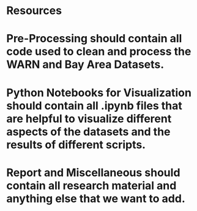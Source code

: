 # Resources
# Pre-Processing should contain all code used to clean and process the WARN and Bay Area Datasets.
# Python Notebooks for Visualization should contain all .ipynb files that are helpful to visualize different aspects of the     datasets and the results of different scripts.
# Report and Miscellaneous should contain all research material and anything else that we want to add.
